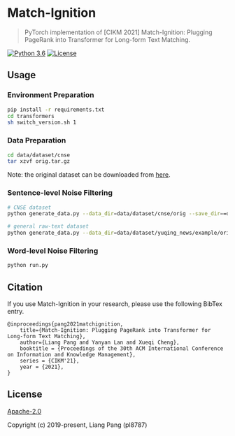 # Match-Ignition
> PyTorch implementation of [CIKM 2021] Match-Ignition: Plugging PageRank into Transformer for Long-form Text Matching.

[![Python 3.6](https://img.shields.io/badge/python-3.6%20%7C%203.7-blue.svg)](https://www.python.org/downloads/release/python-360/)
[![License](https://img.shields.io/badge/License-Apache%202.0-yellowgreen.svg)](https://opensource.org/licenses/Apache-2.0)

## Usage

### Environment Preparation
```bash
pip install -r requirements.txt
cd transformers
sh switch_version.sh 1
```

### Data Preparation
```bash
cd data/dataset/cnse
tar xzvf orig.tar.gz
```
Note: the original dataset can be downloaded from [here](https://github.com/BangLiu/ArticlePairMatching).

### Sentence-level Noise Filtering
```bash
# CNSE dataset
python generate_data.py --data_dir=data/dataset/cnse/orig --save_dir==data/dataset/cnse/model --from_raw_text=0 --append_keyword=1

# general raw-text dataset
python generate_data.py --data_dir=data/dataset/yuqing_news/example/orig --save_dir=data/dataset/yuqing_news/example/model --from_raw_text=1 --append_keyword=0
```

### Word-level Noise Filtering
```bash
python run.py 
```

## Citation

If you use Match-Ignition in your research, please use the following BibTex entry.

```
@inproceedings{pang2021matchignition,
    title={Match-Ignition: Plugging PageRank into Transformer for Long-form Text Matching},
    author={Liang Pang and Yanyan Lan and Xueqi Cheng},
    booktitle = {Proceedings of the 30th ACM International Conference on Information and Knowledge Management},
    series = {CIKM'21},
    year = {2021},
}
```

## License

[Apache-2.0](https://opensource.org/licenses/Apache-2.0)

Copyright (c) 2019-present, Liang Pang (pl8787)
